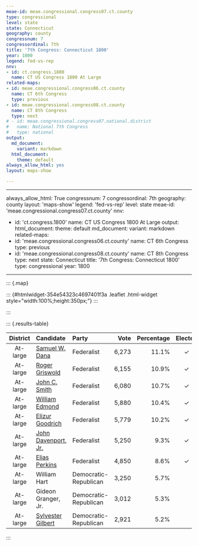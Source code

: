 ```yaml
---
meae-id: meae.congressional.congress07.ct.county
type: congressional
level: state
state: Connecticut
geography: county
congressnum: 7
congressordinal: 7th
title: '7th Congress: Connecticut 1800'
year: 1800
legend: fed-vs-rep
nnv:
- id: ct.congress.1800
  name: CT US Congress 1800 At Large
related-maps:
- id: meae.congressional.congress06.ct.county
  name: CT 6th Congress
  type: previous
- id: meae.congressional.congress08.ct.county
  name: CT 8th Congress
  type: next
# - id: meae.congressional.congress07.national.district
#   name: National 7th Congress
#   type: national
output:
  md_document:
    variant: markdown
  html_document:
    theme: default
always_allow_html: yes
layout: maps-show

---
```


---
always_allow_html: True
congressnum: 7
congressordinal: 7th
geography: county
layout: 'maps-show'
legend: 'fed-vs-rep'
level: state
meae-id: 'meae.congressional.congress07.ct.county'
nnv:
- id: 'ct.congress.1800'
  name: CT US Congress 1800 At Large
output:
  html_document:
    theme: default
  md_document:
    variant: markdown
related-maps:
- id: 'meae.congressional.congress06.ct.county'
  name: CT 6th Congress
  type: previous
- id: 'meae.congressional.congress08.ct.county'
  name: CT 8th Congress
  type: next
state: Connecticut
title: '7th Congress: Connecticut 1800'
type: congressional
year: 1800
---

::: {.map}
<!--html_preserve-->
::: {#htmlwidget-354e54323c4697401f3a .leaflet .html-widget style="width:100%;height:350px;"}
:::

<script type="application/json" data-for="htmlwidget-354e54323c4697401f3a">{"x":{"options":{"minZoom":7,"maxZoom":12,"crs":{"crsClass":"L.Proj.CRS","code":"ESRI:26956","proj4def":"+proj=lcc +lat_1=41.86666666666667 +lat_2=41.2 +lat_0=40.83333333333334 +lon_0=-72.75 +x_0=304800.6096 +y_0=152400.3048 +ellps=GRS80 +datum=NAD83 +units=m +no_defs","projectedBounds":null,"options":{"resolutions":[25251.1682940423,16834.1121960282,11222.7414640188,7481.82764267921,4987.88509511948,3325.25673007965,2216.8378200531,1477.8918800354,985.261253356934,656.840835571289,437.893890380859]}},"zoomControl":false,"dragging":true},"calls":[{"method":"setMaxBounds","args":[40.7388585992394,-74.127777187969,42.2996468114183,-71.3876505868523]},{"method":"addPolygons","args":[[[[{"lng":[-73.5055011123178,-73.504495111932,-73.5072471129142,-73.5055011123178],"lat":[41.0364336136064,41.0353856134328,41.0369786136566,41.0364336136064]}],[{"lng":[-73.474930103551,-73.4773361031742,-73.475366103691,-73.474930103551],"lat":[41.0562236185095,41.0360076144459,41.0562056184918,41.0562236185095]}],[{"lng":[-73.3794630748505,-73.3848630764577,-73.3818540757396,-73.3794630748505],"lat":[41.0952066293133,41.0927056286442,41.0972076296293,41.0952066293133]}],[{"lng":[-73.474930103551,-73.4737661037336,-73.4862651064079,-73.5066791140501,-73.501267111672,-73.5029671120908,-73.5221671180381,-73.5288691187366,-73.5298621207295,-73.5374271223633,-73.5461381257903,-73.5470681249705,-73.5811621347717,-73.5655621306136,-73.5751691343348,-73.5939701395532,-73.589175139712,-73.6019761423042,-73.6273231506693,-73.6257701492621,-73.639582154247,-73.6570611586342,-73.6546731591752,-73.727777187969,-73.4827101150677,-73.5022691228053,-73.550963141993,-73.5447301441057,-73.5362701462287,-73.5300681487738,-73.5180661531227,-73.5127731513639,-73.5103761505996,-73.5085211499775,-73.5066241493305,-73.4847691411374,-73.4980191449023,-73.4414671178686,-73.3869541015201,-73.3752650962252,-73.325103078757,-73.3247880786519,-73.3191280767636,-73.3134520748651,-73.3123380745157,-73.3104750739731,-73.2978110686653,-73.273693061017,-73.2636790567701,-73.207459037674,-73.1832810281619,-73.06778398542,-73.1099479950546,-73.1224539964752,-73.1117309923275,-73.1029439883594,-73.1302389969579,-73.1716560111071,-73.1345549988735,-73.1889570182387,-73.1852530155992,-73.2168580247516,-73.2048700222587,-73.2623590381574,-73.2867810466693,-73.3306620598768,-73.3404530637578,-73.3529630666154,-73.3711700729106,-73.3685640729058,-73.3831630766605,-73.3679640711408,-73.3819780761389,-73.3959640794612,-73.4153610867001,-73.407464082605,-73.4218650878018,-73.4408650929969,-73.4339630902586,-73.4476660956793,-73.4468650945289,-73.474930103551],"lat":[41.0562236185095,41.0660056204752,41.0420006153346,41.0600266182174,41.0491056162432,41.0468056157341,41.0421056141775,41.0164066088908,41.0455966146129,41.0313706115605,41.0419646133624,41.0224056094762,41.000897604114,41.0164306076904,41.0271026094784,41.0120106058842,41.0418076119155,41.014806606172,41.0176626058999,41.0019096028451,41.0109026041629,40.9888585992394,41.0117056038234,41.1007046189264,41.2127696490427,41.2369136531359,41.2954316629964,41.3663846770845,41.4496026936153,41.5272037089441,41.6668387364815,41.6662247365387,41.6664887366699,41.666174736671,41.6656777366378,41.6474147338211,41.6381817315876,41.4913027048889,41.514791711269,41.4892037066667,41.469298704436,41.4692567044381,41.4684297044629,41.4675167044714,41.4677367045509,41.4688237048243,41.4483197012378,41.4516547026805,41.4345416996662,41.4204046987434,41.3917376939265,41.3009046798836,41.2294246644834,41.1828996549308,41.1711356529631,41.1514176493655,41.146809647576,41.159305648695,41.1559056492271,41.1860056533867,41.1607116485308,41.141306643686,41.1658816489116,41.1175056375212,41.1279136387762,41.1100056338204,41.1224006359414,41.1014056313995,41.1083086321643,41.1230096351434,41.1059056312993,41.0955036297473,41.1034966308637,41.0823056262329,41.0989956288858,41.0721056238473,41.0814056252088,41.0646056212769,41.0558056197687,41.0729916227067,41.0574056196617,41.0562236185095]}]],[[{"lng":[-72.8135419449774,-72.7558399260688,-72.6995379076672,-72.5902338711614,-72.5091928451532,-72.4927368347726,-72.5134058414219,-72.5183328379621,-72.4968738311273,-72.5075758317447,-72.4760358216162,-72.4601078115405,-72.4480908044817,-72.4384848003254,-72.4414828012878,-72.5054318218093,-72.7139648888007,-72.7146418876961,-72.7529438995149,-72.7522188985031,-72.8012319141578,-72.8191469189252,-72.8276399226493,-72.8485349292506,-72.8441649265341,-72.884045940628,-72.9462799605043,-72.9386109630419,-72.983236977322,-72.9988789867567,-73.0166759974411,-72.9491049758583,-72.9363439736376,-72.915266970079,-72.8871429653501,-73.0295380115252,-73.0087470089931,-72.8637339614775,-72.8135419449774],"lat":[42.0365038311857,42.0362038330044,42.0368038349459,42.0247048361421,42.0341508405702,41.947490824355,41.9454098232907,41.8569268059998,41.8602078073215,41.8096827971793,41.8130067988303,41.7273107826845,41.6719267722835,41.6538877690726,41.6535787689174,41.6469927656038,41.6276667551767,41.6044007506205,41.5925167470738,41.578907744443,41.5731207417384,41.5543017374905,41.5710257404795,41.5673307390851,41.5447247348157,41.5638577372616,41.5567667338657,41.6443117511683,41.6396137488045,41.7144287628382,41.7981917785053,41.8063927823,41.8398087891884,41.8968358009093,41.9731728165727,41.9666218106473,42.0388638252541,42.0377188297835,42.0365038311857]}]],[[{"lng":[-73.0087470089931,-73.0295380115252,-72.8871429653501,-72.915266970079,-72.9363439736376,-72.9491049758583,-73.0166759974411,-72.9988789867567,-72.983236977322,-73.0586449999972,-73.0580499987577,-73.0923540088858,-73.1451570253426,-73.0942840062394,-73.1042100080546,-73.1579550255616,-73.1644170253175,-73.207459037674,-73.2636790567701,-73.273693061017,-73.2978110686653,-73.3104750739731,-73.3123380745157,-73.3134520748651,-73.3191280767636,-73.3247880786519,-73.325103078757,-73.3752650962252,-73.3869541015201,-73.4414671178686,-73.4980191449023,-73.4847691411374,-73.5066241493305,-73.5085211499775,-73.5103761505996,-73.5127731513639,-73.5180661531227,-73.5100401565828,-73.4873151660359,-73.3409591181561,-73.1272510479374,-73.0532550236104,-73.0087470089931],"lat":[42.0388638252541,41.9666218106473,41.9731728165727,41.8968358009093,41.8398087891884,41.8063927823,41.7981917785053,41.7144287628382,41.6396137488045,41.6066897399416,41.5886147364414,41.5705187317978,41.5577567275867,41.5138187206799,41.4892567155626,41.4895387138648,41.4488777057134,41.4204046987434,41.4345416996662,41.4516547026805,41.4483197012378,41.4688237048243,41.4677367045509,41.4675167044714,41.4684297044629,41.4692567044381,41.469298704436,41.4892037066667,41.514791711269,41.4913027048889,41.6381817315876,41.6474147338211,41.6656777366378,41.666174736671,41.6664887366699,41.6662247365387,41.6668387364815,41.7689477565335,42.0496468114183,42.048307816065,42.0420628219638,42.0398708239836,42.0388638252541]}]],[[{"lng":[-72.524535806766,-72.5361258098777,-72.5458518133515,-72.524535806766],"lat":[41.2667076905208,41.2547536878029,41.2602986885872,41.2667076905208]}],[{"lng":[-72.466692805598,-72.4307967905523,-72.3233957560286,-72.3125427493824,-72.3055317447604,-72.4337117858977,-72.4235177807895,-72.3760057644299,-72.3787717637696,-72.3492617520766,-72.3689097574991,-72.3432287477894,-72.3886297621698,-72.3987297664278,-72.4499857831698,-72.5094308012552,-72.520646805721,-72.5456898134508,-72.5462418136211,-72.545073813829,-72.5858278289792,-72.5860368299778,-72.6142378394748,-72.6122378419872,-72.6542488586022,-72.7461418876987,-72.7339428872367,-72.7522188985031,-72.7529438995149,-72.7146418876961,-72.7139648888007,-72.5054318218093,-72.466692805598],"lat":[41.5838407545134,41.5245147440557,41.5342597493455,41.4784227387562,41.4362927307183,41.4240037242813,41.3918997183049,41.3762647167291,41.348007711092,41.3104207046272,41.2925957005053,41.2682066965078,41.2607076936106,41.2782846967546,41.2790766953017,41.2560096888914,41.2707066914303,41.2630436891327,41.2628746890818,41.2734806912057,41.3073026965681,41.3240076998439,41.3296067000501,41.3862067112221,41.4383217200995,41.4233097142264,41.4854487267766,41.578907744443,41.5925167470738,41.6044007506205,41.6276667551767,41.6469927656038,41.5838407545134]}]],[[{"lng":[-72.9386109630419,-72.9462799605043,-72.884045940628,-72.8441649265341,-72.8485349292506,-72.8276399226493,-72.8191469189252,-72.8012319141578,-72.7522188985031,-72.7339428872367,-72.7461418876987,-72.6542488586022,-72.6122378419872,-72.6142378394748,-72.5860368299778,-72.5858278289792,-72.545073813829,-72.5462418136211,-72.5456898134508,-72.5458518133515,-72.5361258098777,-72.5793468248731,-72.6655378528853,-72.7063408646559,-72.7050388651087,-72.7344418744125,-72.7570428825991,-72.8948299258551,-72.9058959326605,-72.939165942482,-72.9208489358407,-73.0149529627762,-73.0378509700614,-73.048250973926,-73.0470939736203,-73.0553599769095,-73.0492519742622,-73.1117309923275,-73.1224539964752,-73.1099479950546,-73.06778398542,-73.1832810281619,-73.207459037674,-73.1644170253175,-73.1579550255616,-73.1042100080546,-73.0942840062394,-73.1451570253426,-73.0923540088858,-73.0580499987577,-73.0586449999972,-72.983236977322,-72.9386109630419],"lat":[41.6443117511683,41.5567667338657,41.5638577372616,41.5447247348157,41.5673307390851,41.5710257404795,41.5543017374905,41.5731207417384,41.578907744443,41.4854487267766,41.4233097142264,41.4383217200995,41.3862067112221,41.3296067000501,41.3240076998439,41.3073026965681,41.2734806912057,41.2628746890818,41.2630436891327,41.2602986885872,41.2547536878029,41.2714106897157,41.2706136868286,41.2436056802197,41.2593056833497,41.2546056814897,41.2695056836997,41.2418136738499,41.2986946846704,41.2810426801349,41.2689006783385,41.2043056626127,41.2016056613435,41.2102046626993,41.2114486629813,41.2221196648124,41.210403662706,41.1711356529631,41.1828996549308,41.2294246644834,41.3009046798836,41.3917376939265,41.4204046987434,41.4488777057134,41.4895387138648,41.4892567155626,41.5138187206799,41.5577567275867,41.5705187317978,41.5886147364414,41.6066897399416,41.6396137488045,41.6443117511683]}]],[[{"lng":[-72.3368537471701,-72.3248447425179,-72.3427137492936,-72.3368537471701],"lat":[41.2947467019316,41.2813106996625,41.2986297025123,41.2947467019316]}],[{"lng":[-71.9618916263584,-71.9631406266924,-71.9631416268612,-71.9618916263584],"lat":[41.3222607189704,41.3208947186629,41.3240137192771,41.3222607189704]}],[{"lng":[-72.0620876771533,-71.9753666479937,-71.8842786183437,-71.8636676047167,-71.793255581165,-71.7975845777729,-71.8421995920279,-71.8286135839101,-71.8599175929643,-71.8811986012932,-71.905508608222,-71.9134876119753,-71.9210866133392,-71.9517876241227,-71.9697326288459,-71.9725406308749,-71.9584176263789,-71.9691266304803,-71.9889186348591,-72.0049196408892,-72.0050216395684,-72.0215196464271,-72.0296206479266,-72.0544196562092,-72.0361196505957,-72.03790265249,-72.0442196532338,-72.0604206595317,-72.0552206565795,-72.0876896674702,-72.1118216740309,-72.1441216847632,-72.1482196873324,-72.1653226917713,-72.1910227011808,-72.2058467039228,-72.2179987091408,-72.2618247220255,-72.3272407431406,-72.312516738961,-72.3492617520766,-72.3787717637696,-72.3760057644299,-72.4235177807895,-72.4337117858977,-72.3055317447604,-72.3125427493824,-72.3233957560286,-72.4307967905523,-72.466692805598,-72.5054318218093,-72.4414828012878,-72.4384848003254,-72.4107477883347,-72.3848287791509,-72.3280977615371,-72.3244997610968,-72.3126817567355,-72.219196722259,-72.157608708705,-72.0620876771533],"lat":[41.6522747805781,41.6381487805118,41.6412067839239,41.5151187598809,41.5055627601654,41.4165677425585,41.410480739998,41.3422087269809,41.3204477217383,41.3460477261289,41.3273087216945,41.3485727256365,41.3278727213279,41.3419187231511,41.3209237184661,41.3414777224265,41.3436077232798,41.3547747251481,41.3163077169672,41.331210719409,41.306209714483,41.3334077193301,41.3123067149261,41.315799714849,41.3224077167147,41.3465807214172,41.322307716445,41.3409067196057,41.3178077152198,41.3232407152864,41.2991077097889,41.3027067094975,41.3253057138188,41.304406709175,41.3232067120771,41.2849087040778,41.3078797082225,41.2822057018045,41.2784306990206,41.2897137017016,41.3104207046272,41.348007711092,41.3762647167291,41.3918997183049,41.4240037242813,41.4362927307183,41.4784227387562,41.5342597493455,41.5245147440557,41.5838407545134,41.6469927656038,41.6535787689174,41.6538877690726,41.6018007597902,41.5890077581111,41.605474763115,41.6186317657967,41.6097047644261,41.539084753556,41.6576717786522,41.6522747805781]}]],[[{"lng":[-72.1021677113525,-72.0992027064368,-72.1955107380431,-72.2170067450304,-72.2176957383119,-72.3101247686317,-72.3102067686148,-72.3128407673944,-72.2807517560932,-72.2527427437671,-72.2467467415194,-72.3283167690716,-72.3552287759269,-72.3341977656638,-72.3244997610968,-72.3280977615371,-72.3848287791509,-72.4107477883347,-72.4384848003254,-72.4480908044817,-72.4601078115405,-72.4760358216162,-72.5075758317447,-72.4968738311273,-72.5183328379621,-72.5134058414219,-72.4927368347726,-72.5091928451532,-72.3974318084571,-72.1802707371021,-72.1356877224355,-72.1021677113525],"lat":[42.0288118524693,41.9589828390521,41.9593368360902,41.9582548352022,41.8353198113461,41.8362198086039,41.8354468084514,41.7985868012094,41.7844357994727,41.7282027894152,41.7231017886106,41.7385037890379,41.7039157814546,41.6435947703619,41.6186317657967,41.605474763115,41.5890077581111,41.6018007597902,41.6538877690726,41.6719267722835,41.7273107826845,41.8130067988303,41.8096827971793,41.8602078073215,41.8569268059998,41.9454098232907,41.947490824355,42.0341508405702,42.0330968439431,42.0308948504108,42.0302548516933,42.0288118524693]}]],[[{"lng":[-71.7992436107159,-71.7896785919314,-71.7876505868524,-71.7878725867038,-71.7893565848474,-71.793255581165,-71.8636676047167,-71.8842786183437,-71.9753666479937,-72.0620876771533,-72.157608708705,-72.219196722259,-72.3126817567355,-72.3244997610968,-72.3341977656638,-72.3552287759269,-72.3283167690716,-72.2467467415194,-72.2527427437671,-72.2807517560932,-72.3128407673944,-72.3102067686148,-72.3101247686317,-72.2176957383119,-72.2170067450304,-72.1955107380431,-72.0992027064368,-72.1021677113525,-71.9630226655254,-71.8006516120419,-71.7992436107159],"lat":[42.0080748579099,41.7247428031445,41.6439817874385,41.6399217866381,41.5969187781823,41.5055627601654,41.5151187598809,41.6412067839239,41.6381487805118,41.6522747805781,41.6576717786522,41.539084753556,41.6097047644261,41.6186317657967,41.6435947703619,41.7039157814546,41.7385037890379,41.7231017886106,41.7282027894152,41.7844357994727,41.7985868012094,41.8354468084514,41.8362198086039,41.8353198113461,41.9582548352022,41.9593368360902,41.9589828390521,42.0288118524693,42.0262338563315,42.0235778608676,42.0080748579099]}]]],null,null,{"lineCap":null,"lineJoin":null,"clickable":true,"pointerEvents":null,"className":"","stroke":true,"color":"#bbb","weight":2,"opacity":1,"fill":true,"fillColor":["#C7C7C7","#C7C7C7","#C7C7C7","#C7C7C7","#C7C7C7","#C7C7C7","#C7C7C7","#C7C7C7"],"fillOpacity":1,"dashArray":"5, 5","smoothFactor":1,"noClip":false},["<b>Fairfield County<\/b><br/>","<b>Hartford County<\/b><br/>","<b>Litchfield County<\/b><br/>","<b>Middlesex County<\/b><br/>","<b>New Haven County<\/b><br/>","<b>New London County<\/b><br/>","<b>Tolland County<\/b><br/>","<b>Windham County<\/b><br/>"],null,["Fairfield County","Hartford County","Litchfield County","Middlesex County","New Haven County","New London County","Tolland County","Windham County"],{"clickable":false,"noHide":false,"direction":"auto","opacity":1,"offset":[12,-15],"textsize":"10px","textOnly":false,"style":null,"zoomAnimation":true,"className":""},null]},{"method":"addPolygons","args":[[[[{"lng":[-73.391862017907,-73.3945619882283,-73.3881620188992,-73.387261998219,-73.391862017907],"lat":[41.0637970065517,41.0671960268668,41.0686960181694,41.0662969796003,41.0637970065517]}],[{"lng":[-73.4056619841362,-73.3996619971284,-73.4033619879369,-73.4087620612369,-73.4132620314358,-73.4211629846076,-73.4177630138615,-73.4135620049442,-73.4032619857554,-73.402262002617,-73.4056619841362],"lat":[41.0618969987754,41.0613970007626,41.0532970059071,41.0536969944769,41.0526969862073,41.0482970164812,41.0541969989652,41.0528969800969,41.0538970037727,41.0584970245015,41.0618969987754]}],[{"lng":[-72.347126986676,-72.3426209743103,-72.3462070461693,-72.347126986676],"lat":[41.330097988254,41.3277040032097,41.3245069865143,41.330097988254]}],[{"lng":[-73.3727783314559,-73.3776620103112,-73.3797619672049,-73.3776620063197,-73.3709620070204,-73.3667609985249,-73.3679609831123,-73.3755620204271,-73.377262004964,-73.382161993266,-73.3861620156624,-73.3895620048557,-73.386862017653,-73.3921620041639,-73.3932620298484,-73.3959619744605,-73.4023620178484,-73.4006620022491,-73.4042629894492,-73.4037629908743,-73.4102629986773,-73.412162985943,-73.4072629933864,-73.4085629752079,-73.4123630033144,-73.4146629666837,-73.421363014688,-73.4245630232188,-73.4249630078353,-73.4291630103097,-73.4320629892323,-73.4343629921749,-73.4332630147861,-73.4409630057861,-73.4455650104245,-73.4583640163601,-73.4601640030443,-73.4659639807479,-73.4711640011173,-73.4666639966002,-73.4688640267018,-73.4748640060969,-73.4768640036801,-73.4752639572996,-73.4704640012862,-73.4773640129096,-73.4790639887642,-73.4822649815827,-73.4894649850189,-73.4928930158271,-73.4927650093581,-73.4963650146873,-73.5040659729866,-73.5025649975752,-73.4968650211253,-73.5024650177487,-73.5055649782334,-73.5070649742589,-73.5168859753216,-73.5219660060731,-73.5220659976977,-73.5167659847415,-73.5226660048792,-73.5272660031507,-73.5311659984895,-73.5301659688303,-73.5334659786631,-73.5306659615845,-73.5314660008392,-73.5395669967638,-73.5430669953205,-73.5432670008392,-73.5461669969111,-73.5424669926411,-73.5447669989348,-73.5506669851913,-73.5543669762108,-73.5578670576385,-73.56196802319,-73.5676679975651,-73.570068008828,-73.583967975331,-73.5843679817684,-73.5817679867293,-73.5750679840306,-73.5685679921529,-73.5689680082567,-73.565568014483,-73.5702679759933,-73.5735679951989,-73.5770679832443,-73.5791680090132,-73.5819679952601,-73.5858689832545,-73.5883690037371,-73.593969021903,-73.5925689721705,-73.5893690062218,-73.5930690091184,-73.5939690171538,-73.6015690281452,-73.6013689730216,-73.598868996542,-73.6067689851476,-73.6130699989932,-73.6132699800183,-73.6113300160142,-73.615069992138,-73.6155700107878,-73.6191699787466,-73.6232700238978,-73.6232699997701,-73.6275700120095,-73.6305700285213,-73.6345699863431,-73.6387710207532,-73.6395709523128,-73.642671000498,-73.6456709815865,-73.6560709919073,-73.6581719800565,-73.6590709980457,-73.6577771707115,-73.6571709490323,-73.654471008502,-73.6586720358071,-73.6626719875869,-73.6771730192428,-73.6829900146111,-73.6962519804634,-73.7050740026518,-73.7186749983375,-73.7225750239579,-73.7228749779281,-73.7277750156528,-73.7127739877055,-73.7115739865921,-73.695957978434,-73.6790730160967,-73.6560720109036,-73.6337719533455,-73.6261579603326,-73.5918279905592,-73.5790110136854,-73.5787209778483,-73.5253030328289,-73.5239699385662,-73.5146170333796,-73.4884159902003,-73.482709015001,-73.518383986711,-73.5252970062545,-73.541015993926,-73.5509610056267,-73.549809008985,-73.5489289606134,-73.5494929730585,-73.5496649672111,-73.5459684461949,-73.5447280039029,-73.543721979531,-73.5425899973418,-73.5411690053819,-73.5378269415527,-73.5358579871375,-73.5356690137861,-73.5350690023043,-73.5346689996237,-73.5346690137442,-73.5339690108009,-73.5317770251913,-73.5300669676916,-73.5276969924881,-73.5260009952223,-73.5210409884222,-73.5197609412403,-73.5177769650072,-73.5167849958954,-73.5142890287477,-73.5119209748199,-73.5109610047259,-73.505007989661,-73.5019359745936,-73.4983040242993,-73.4965909798915,-73.4934389947743,-73.4896150051914,-73.4882619607134,-73.4873140054123,-73.4827240211653,-73.4381689971773,-73.4328119926957,-73.3750170115092,-73.3563709959911,-73.3054550112282,-73.2722209729627,-73.2339129856206,-73.2338090124166,-73.2275059770813,-73.2111480057954,-73.2030560003457,-73.1202229827222,-73.0764440144574,-73.0532540072981,-73.0505679931753,-73.0453969999621,-73.0442869893618,-73.0370339982217,-72.9995489800866,-72.9434549705776,-72.9267710284028,-72.9208700049304,-72.8618479930484,-72.8471420145276,-72.8268409868306,-72.8135409572616,-72.7558379870882,-72.7552740325235,-72.7513380251105,-72.7189370038743,-72.712936997141,-72.6991359807069,-72.6784350201385,-72.6398340045046,-72.616947030102,-72.607933005273,-72.6069329925329,-72.5902330342893,-72.580961993777,-72.5761319762859,-72.5732310190928,-72.5532310150752,-72.5281309670591,-72.4995299675269,-72.4566799747347,-72.4563759701984,-72.442263971467,-72.3745259733221,-72.3389260533872,-72.337816003549,-72.2705989955904,-72.2397909924248,-72.2326839824699,-72.2270509869466,-72.1989890090019,-72.1882090161057,-72.1440079984085,-72.1356870065131,-72.1063890026905,-72.1020660284125,-72.0734260172656,-72.0528870271214,-72.0424789677802,-72.0395439939956,-72.0237450198426,-71.9931019495736,-71.9579490119121,-71.9520770027389,-71.9395490273017,-71.9007639747558,-71.8894679604628,-71.8838039901639,-71.8830679921835,-71.8711799744705,-71.8403150050557,-71.8006499725203,-71.7992419813454,-71.7983029821606,-71.7978829950302,-71.7958640040269,-71.7946799777588,-71.7927669760931,-71.7910619787789,-71.7905509975263,-71.7897679714089,-71.7889970215153,-71.7881759534159,-71.786993950278,-71.78787193039,-71.7881429599381,-71.7912550009613,-71.7934140264097,-71.7961130129525,-71.7976830019315,-71.8070609809681,-71.8121939741996,-71.8201209995063,-71.8248279846346,-71.8338779918255,-71.8392849563637,-71.8421990007722,-71.8433510439782,-71.8412219699336,-71.8422529786751,-71.838263974989,-71.8352659643761,-71.8330189641127,-71.8336184644816,-71.8310429610235,-71.8324990120637,-71.8317129850394,-71.8375150098538,-71.8380130034355,-71.835712970216,-71.831113031632,-71.8296224136589,-71.8322779905048,-71.840011984633,-71.8450760012607,-71.8529609898137,-71.8534439886534,-71.8611449766848,-71.8619060203873,-71.8698559494719,-71.8675219755366,-71.8632159990117,-71.8652809905864,-71.8691630030702,-71.8708949912949,-71.8750479738627,-71.8783139909147,-71.8805559863895,-71.8814140011426,-71.8874229349295,-71.89270198898,-71.8954640206089,-71.9017669859427,-71.9052609762721,-71.9079160124642,-71.9071079909187,-71.9100529822673,-71.9078150173974,-71.9125090277554,-71.9136839586768,-71.9217560132298,-71.9154540167366,-71.9173309728312,-71.9166749953551,-71.9217560045116,-71.9247009702106,-71.9276619779243,-71.9362839896119,-71.9483689946413,-71.9505159965715,-71.953862017608,-71.9498639559783,-71.9553430325288,-71.9569299764509,-71.9615989767027,-71.9632160100325,-71.9622860109016,-71.96509297135,-71.9697930099855,-71.9720969825969,-71.973195984611,-71.9688469945584,-71.9651850315055,-71.9604169983932,-71.9671170278864,-71.974816974339,-71.9736170016469,-71.9800169947393,-71.9790169766523,-71.9849169614727,-71.9845169942266,-71.9893169514141,-71.9917179999547,-72.0023180092469,-72.0044180002815,-72.0042180078767,-72.0114180072807,-72.0131179953698,-72.0182179982753,-72.0140921052434,-72.016818000954,-72.0214179907566,-72.0231179849774,-72.0207180379227,-72.0279179887374,-72.0296180063049,-72.034589022372,-72.0416189839611,-72.0372190306686,-72.0341190175001,-72.0359190108042,-72.0415189768942,-72.0454189828741,-72.050619003789,-72.0558190004208,-72.0612189525825,-72.0632190084195,-72.0665190441742,-72.0678189819389,-72.0745189934598,-72.0798200169286,-72.0817199921837,-72.0825200151003,-72.0818200357684,-72.0846199996372,-72.0833199540126,-72.0849200403641,-72.0885200535559,-72.0874199805344,-72.092921012203,-72.0935210047988,-72.0894559705468,-72.0892120152276,-72.0937899915136,-72.0911500141296,-72.0909819375296,-72.0874908236024,-72.0954209702589,-72.097420999825,-72.0958210109328,-72.0999209678979,-72.1001209801681,-72.0976209710248,-72.0977209723064,-72.0968210471483,-72.0988209850445,-72.098420988802,-72.102220988518,-72.1002210107146,-72.0959210154155,-72.0985209792574,-72.09872101531,-72.0968210322554,-72.0969178219241,-72.0940200041946,-72.0893200167551,-72.0909199793598,-72.0922199941663,-72.0973200047762,-72.0973199904082,-72.0929199868211,-72.1003199988663,-72.0917200176925,-72.0888199907617,-72.0908200370533,-72.0944200048862,-72.0946199676698,-72.0998199880018,-72.1026199682907,-72.1068200006964,-72.113019992229,-72.119119983585,-72.1280209921512,-72.1342210014457,-72.144120995211,-72.1489209943768,-72.1497210253256,-72.1473209870274,-72.1506209937801,-72.1502210117692,-72.1562210167711,-72.1631210071209,-72.1634210026739,-72.1689219335507,-72.1732219894167,-72.1722219895349,-72.1739219848921,-72.1771220215298,-72.1776219862716,-72.1841220004526,-72.1910219834007,-72.196921977669,-72.1962219917491,-72.2014220158618,-72.204521993026,-72.2020520190871,-72.2036390116244,-72.2106579809139,-72.2126259804687,-72.2190819946152,-72.2226059916989,-72.2273669806013,-72.2355760171418,-72.2483229730712,-72.2518879956714,-72.2505610220146,-72.254574046064,-72.2563239830312,-72.2622499902545,-72.2671940035591,-72.2716029776964,-72.2797669964961,-72.2844069822265,-72.3087759853771,-72.3128259845144,-72.3272539958011,-72.3314509918205,-72.3374329912181,-72.3419340066463,-72.3402249865517,-72.345061966935,-72.3467410774943,-72.3440549824487,-72.3440089907424,-72.342224001728,-72.3406219926726,-72.3459501150141,-72.3497469698581,-72.3612380076269,-72.3647929998788,-72.3659529785371,-72.3690649595136,-72.3748939953004,-72.3762030646306,-72.3795189974931,-72.3831290167307,-72.3845849819403,-72.3909020373023,-72.3852100056827,-72.3861409983797,-72.3825090118773,-72.3788620179881,-72.3784649829727,-72.3652279957893,-72.360528015176,-72.3570113473948,-72.3515269780758,-72.3504789750195,-72.3535929729702,-72.356751307973,-72.3577129917106,-72.3624890260411,-72.3653119909203,-72.3684700016096,-72.3671579815149,-72.3553280329062,-72.3520269913389,-72.3497010213815,-72.3509669873135,-72.356401011382,-72.361740991941,-72.364304992904,-72.3689739943221,-72.3726820240788,-72.3705759845205,-72.3642439827317,-72.3624580018674,-72.3575749999033,-72.3508300113655,-72.346496998958,-72.3426060226636,-72.3430020006314,-72.3470609723463,-72.3579720194377,-72.3672039896916,-72.3801140004312,-72.388628984145,-72.3896350118083,-72.3983480035266,-72.404360961619,-72.4068330211087,-72.4133789754143,-72.4175899936644,-72.423968006253,-72.4266400234842,-72.4343000120804,-72.4463079854948,-72.4527789891763,-72.4570059923881,-72.465825002724,-72.4672439736891,-72.4762789923244,-72.4856930024213,-72.4986340132727,-72.5023339934376,-72.5094339823508,-72.5149339982584,-72.5181339960958,-72.5196339841514,-72.5207357913066,-72.5260340207275,-72.5356349636931,-72.5445350235961,-72.5436349636108,-72.5387349921911,-72.5367349829205,-72.5364349847188,-72.544535048733,-72.5564349814427,-72.5671360244862,-72.5722360034049,-72.5793359687639,-72.5833359969371,-72.589236000981,-72.6001369749413,-72.6050369564051,-72.6074370162738,-72.6151370039008,-72.6241369929848,-72.6289124660763,-72.635538001376,-72.6415379866361,-72.6501380035635,-72.6559379963493,-72.6585379990902,-72.6643379992184,-72.6683390086765,-72.6723389963484,-72.6770730167498,-72.6788500141248,-72.6766390112665,-72.6769389811426,-72.6840390130151,-72.6855390006231,-72.6884389961006,-72.6924529884778,-72.7009630158259,-72.7063400150869,-72.70852699454,-72.7134629608914,-72.704687002961,-72.7028890035423,-72.7064400252007,-72.7156399654342,-72.7149399849912,-72.7170400089407,-72.7247400319614,-72.7301399650042,-72.7324399850154,-72.7375410146514,-72.7364409861096,-72.7394409979122,-72.7476410228738,-72.7506410307237,-72.752741010392,-72.7547410430284,-72.7604409955543,-72.7713420457109,-72.7729420364854,-72.7802420252886,-72.7861419989476,-72.7914419798692,-72.7952419850459,-72.7999420209428,-72.8060430386623,-72.8073429968266,-72.8103430221991,-72.8184430169747,-72.818042973075,-72.8227430132094,-72.8205430696134,-72.8169617802411,-72.8146430157652,-72.8109430057217,-72.8091429799262,-72.8250429868705,-72.8290429977208,-72.831443029854,-72.8350430063509,-72.8447439991512,-72.8499439761266,-72.8511440465065,-72.8570440182684,-72.8613440148367,-72.8705440124364,-72.8801449787601,-72.8875449918352,-72.8954450506166,-72.9052449795562,-72.9030449725062,-72.894745015634,-72.8938450017261,-72.8994450534035,-72.906144972804,-72.903345006187,-72.9034450164762,-72.9064450117666,-72.9053450286736,-72.9070460032764,-72.9046450104203,-72.9036450240011,-72.8944449929865,-72.9045459785417,-72.9065460048653,-72.9153539204594,-72.9238459946632,-72.9269460018731,-72.9300459961453,-72.9338460048395,-72.9391460079056,-72.9361460197342,-72.9308460173667,-72.9299459939212,-72.9320459868377,-72.9356460072679,-72.9426459807182,-72.9620470241756,-72.9625470115097,-72.9671469594285,-72.9713470001377,-72.9752469943304,-72.9862470349568,-72.9880470269668,-72.9912480121044,-72.9966479823184,-73.0022479852747,-73.0064480315616,-73.00754799892,-73.0149480206353,-73.0201490024768,-73.0225489734651,-73.029548998571,-73.034649005987,-73.038849006249,-73.0459499756569,-73.0506499932577,-73.0560499567045,-73.0619499905175,-73.066450975693,-73.0737510179498,-73.0822509877201,-73.0892520156582,-73.0906520055063,-73.1003520042794,-73.1054725026744,-73.107351991741,-73.1123520083609,-73.1158529740702,-73.1203530022977,-73.1196530008159,-73.1117540844032,-73.1106703961197,-73.1158529963191,-73.1228529742858,-73.1243529861712,-73.1241529946875,-73.1262529959641,-73.1207530147049,-73.1162530366996,-73.1089520345291,-73.110351988314,-73.1099520090784,-73.1013519882751,-73.1029520347224,-73.1083520058583,-73.111051989209,-73.1178530160872,-73.1206530031454,-73.1302530194094,-73.1369530151011,-73.1448539840238,-73.154354007992,-73.1642549858449,-73.1716549668591,-73.1696549924386,-73.1662550025297,-73.1551539958681,-73.146854007896,-73.1408540329809,-73.1368530161599,-73.141454008422,-73.1431539825097,-73.1475539795975,-73.1540539929027,-73.1587540020157,-73.1640549819109,-73.1650549950958,-73.1728549803358,-73.180855970402,-73.1840499674424,-73.179551023306,-73.184455996458,-73.185256014343,-73.1972560129425,-73.2026559903884,-73.2110569909762,-73.2159570328302,-73.2167570244965,-73.2198569920219,-73.2237569892802,-73.2232569906115,-73.2276569903337,-73.2348570039419,-73.2405580108715,-73.2423579936383,-73.2524580108823,-73.262358007719,-73.2761590313448,-73.2784590473222,-73.2853590027427,-73.2902589806887,-73.2932589754095,-73.2989389908898,-73.2990589963206,-73.3094600098871,-73.3118599928286,-73.3199600220734,-73.3306600035184,-73.3426610108138,-73.3470609870732,-73.3519609993513,-73.3532610162873,-73.3568610079919,-73.3544609945724,-73.36456102382,-73.369762012533,-73.3727783314559],"lat":[41.1146960296013,41.1102960122528,41.1062959798888,41.1027959908088,41.0991959949841,41.0994959998617,41.0954960015749,41.0965960046295,41.0989959898131,41.1009960207488,41.0982959793437,41.0935960015426,41.0924960004266,41.0876960097562,41.0835959985485,41.0822960087362,41.0867960186511,41.0904959919118,41.0928960146592,41.0961960108379,41.0959960028231,41.0876960111652,41.0754959871119,41.0718959834173,41.0711959826715,41.0762959811733,41.0754960195273,41.0719960074516,41.0674959991147,41.0632960018347,41.0694960087301,41.0606959647995,41.0570960007048,41.0561960416975,41.0583210055563,41.0552959677957,41.058396005104,41.0614959843978,41.0548959942374,41.0545960224486,41.0501959977933,41.0504960091568,41.0487960064232,41.0443970084582,41.0463970149323,41.0359969986247,41.0363969958833,41.0442970050671,41.043596979096,41.0468640331778,41.0534960067518,41.0562959744983,41.0562960232774,41.0500959967285,41.0471960194744,41.0424969979164,41.0416970271707,41.0377970096504,41.038764016389,41.0365969968629,41.0325050033666,41.0294969638838,41.01929701555,41.0185970094435,41.0218969904577,41.0287969955658,41.0332970099655,41.0367970069328,41.0400969817229,41.0344970039901,41.0369970054412,41.0397969956715,41.0419969896812,41.0291969894538,41.0251970238583,41.0254969908957,41.0223970251198,41.016896994127,41.0167970057884,41.010896974817,41.0015970371169,41.0008969976679,41.0049970326327,41.0073969868395,41.003696999031,41.0110970120501,41.014297019563,41.0163970397382,41.019196998554,41.0224969456967,41.0207970197829,41.0161969905369,41.0144970010793,41.0154969844068,41.0129969996302,41.0119969907667,41.0158969803989,41.0189969994586,41.0215970218677,41.0257970065967,41.027796985437,41.020697017642,41.0180970289737,41.014197017373,41.0087969852535,41.0126970169413,41.0172009821682,41.0176969932223,41.0124970473192,41.0142970134351,41.0102970143023,41.0066970103887,41.0001969929222,41.0033969918611,41.00059699218,41.0024970203787,41.0062969918408,41.0072969917919,41.0005969927081,40.989896993801,40.9932969941443,40.999396993299,41.0030830900489,41.0042969714371,41.0112969751202,41.016696972346,41.0204969780931,41.0385969725948,41.0453579947261,41.0616929906806,41.0724959778428,41.0899960067549,41.0935960207608,41.0939960008543,41.1006960282563,41.1076959961483,41.1081959927771,41.1153039737853,41.1233960253171,41.133995999227,41.1441949596004,41.1476030176838,41.1630019601698,41.1688000170228,41.1689300086491,41.193414989855,41.1940069876506,41.1984339956938,41.210003996596,41.2127599918833,41.2567189988622,41.2648310005255,41.2835059930956,41.2954220155651,41.3019019683159,41.3075980330305,41.3150939975725,41.3196780473081,41.354849010501,41.3663749623954,41.3742810148985,41.3901909839991,41.4059940063535,41.4324140142303,41.4556889957817,41.4579939911791,41.4661940355914,41.471293991268,41.4721939945308,41.4796930284752,41.5080549773219,41.5271940002366,41.5499329992451,41.5719170194049,41.6197729973664,41.6443809921224,41.670844994307,41.6875809901165,41.7136610066918,41.7409409949095,41.7587489942066,41.82377302132,41.858333001142,41.8925079895155,41.9218199847271,41.9533239947368,42.0000919968402,42.0300490103667,42.0496379963732,42.0497599971687,42.0505130052227,42.0505869785297,42.0490870043031,42.0487140069612,42.0473070071845,42.0462499970441,42.04508901969,42.0450880127751,42.0448450027797,42.0444360012729,42.0442149939211,42.0418300103509,42.040537972108,42.0398609876689,42.0396909895351,42.0395810046729,42.0395309699393,42.0393620035408,42.038653000316,42.0382080305172,42.0380719969799,42.0380280004033,42.0376940093364,42.0368939875213,42.0365940074825,42.0364940015097,42.0361949994183,42.0362239657143,42.0361950003461,42.0365949761403,42.0368950114353,42.0367949806722,42.0355949866279,42.0321949732306,42.0310949737105,42.0307949743899,42.0249949864551,42.0246950032113,42.0255719816872,42.0282950087048,42.0301410367672,42.0321949820062,42.0342949978132,42.0340389994714,42.0339990239283,42.0339990499071,42.0337269984717,42.0327530211613,42.032117003025,42.0321220006385,42.0316769946709,42.0313620103682,42.0313049780297,42.0312620002405,42.031027010471,42.030938997442,42.0306029837419,42.0302450129915,42.0290710056931,42.0287960072738,42.0275619838122,42.0273969854323,42.0273690001268,42.0273050199015,42.0270009871809,42.0269279980784,42.0260960088287,42.0259040186047,42.0255680039547,42.0246399753087,42.0243839665394,42.024352003794,42.0242880066007,42.0242090145924,42.0239370029765,42.0235690106625,42.0080650303204,41.9609720031484,41.9310109965017,41.8776890145275,41.8544090056302,41.8070010092714,41.7702730050544,41.750098973527,41.7315559800656,41.7007670127266,41.6860500081616,41.6559920108398,41.6399130214784,41.6247559709574,41.5531260012012,41.5000989910544,41.4542990008477,41.4167090134544,41.416535012127,41.4190500122713,41.4192329979888,41.4153909913271,41.4116860156426,41.4122330117983,41.4104720035292,41.4067909979874,41.3993149954971,41.3957479995804,41.3904824866389,41.3897589847595,41.3868099892997,41.3826750234345,41.3783739790423,41.3765209807914,41.3703990087158,41.3656960060822,41.3587989772994,41.3535989938605,41.351698996772,41.3460396215353,41.3416739874793,41.3345609972632,41.3312450067645,41.3296409982648,41.3266229850569,41.3230989959292,41.3265740072017,41.3293819664865,41.3319439948229,41.3333859828233,41.3356720144995,41.3345489701942,41.3373379992175,41.3379360129271,41.3361989953092,41.3409120204815,41.3459990119526,41.3411330039414,41.3384089771629,41.3341599576964,41.3347850223623,41.3272470251765,41.3304209895943,41.3327249773231,41.3356089968827,41.3391990019953,41.3443370109023,41.3485640068544,41.3431319828301,41.3429410004419,41.3403619955527,41.3322290006589,41.3316570108418,41.3340679795092,41.333815997077,41.3379590204221,41.3364029937269,41.3334990138094,41.3349380133233,41.3381880146335,41.3409880044448,41.3381500050365,41.3401630032443,41.3383010127288,41.3349149973885,41.3247140242105,41.3246309885125,41.3293450104353,41.3394460175777,41.3414140069087,41.3405670071497,41.3461979968349,41.3498979738766,41.3467980092218,41.3439980082038,41.3383980001581,41.3326980099516,41.3309980045444,41.3251980046609,41.3194980301988,41.3210979790029,41.3202980303459,41.3143980063799,41.3071980097584,41.3084979983795,41.3127980060526,41.3154980063612,41.3167091866696,41.3263979958629,41.3270979982864,41.3243980071834,41.319698009536,41.3160979945676,41.3122980101445,41.3130950252801,41.3185980146582,41.3266979874461,41.3283979887634,41.3328980049538,41.3257979722666,41.3223980189939,41.323197993038,41.322198009346,41.3183979934243,41.3151979862641,41.3158980245137,41.3195980188193,41.3192980059521,41.3295980121883,41.3386980065111,41.3468980043428,41.3498979999086,41.3569980049189,41.3673979857961,41.3684980103117,41.3777980312852,41.3849980101785,41.3965980005499,41.4075980006475,41.4145339763709,41.420913013184,41.4309599842839,41.4320669999569,41.4355609907544,41.4384686369169,41.4394980285292,41.4375980380821,41.4344979898496,41.4312979996204,41.4253980104388,41.4235979891684,41.415898024389,41.4131980015871,41.4110980267447,41.4039979998164,41.3976979734524,41.3945980150425,41.3916979868117,41.3894980136418,41.3855980020848,41.3779980000411,41.3708938834374,41.3652979958517,41.3623979795555,41.3597979925338,41.3535980087012,41.3497979947586,41.3475980286433,41.3435979974992,41.3360980048865,41.3278980152459,41.3228980084379,41.3155980282172,41.314098006901,41.3093979761955,41.3069979958025,41.3038980044525,41.3033979965151,41.29899801324,41.3007979988909,41.3009980062789,41.2993980019811,41.3026980032538,41.3080980187991,41.3142980012136,41.3230979888065,41.3216980081684,41.3181980031045,41.3142980115235,41.3115969674858,41.3049969957923,41.3089969941381,41.3102969892416,41.3137969845748,41.3175969755731,41.3190969992527,41.3224970182196,41.3239970055317,41.3231970222615,41.3200970211579,41.3186969991387,41.315696996485,41.3027969707728,41.2926999925882,41.2860920120641,41.2852150015555,41.2910589949409,41.2931650007114,41.2982840089443,41.2981699992185,41.3003140370416,41.299596996785,41.2986199815446,41.2917379933019,41.2897700224773,41.2858970125234,41.2822169973709,41.2842390024535,41.2846429999275,41.2832470343102,41.2809350081834,41.2787610008509,41.277397007267,41.2784259981936,41.2806689988168,41.2867339915277,41.2954849989299,41.2988800343062,41.3050450173828,41.3113390200636,41.3154439929422,41.3214559743774,41.3233250007583,41.3289019824377,41.3334546702272,41.3333269992072,41.340696997178,41.3442219819327,41.348624012961,41.3536060146301,41.3574129983131,41.3634973963551,41.361013997177,41.3551979796557,41.3481129789493,41.3475180058768,41.3419860004518,41.3395370037655,41.3368980027077,41.3392629886832,41.3431690021586,41.3385980021431,41.3333980023163,41.3234167480029,41.3228980068052,41.3168020505363,41.309928020766,41.2998746010991,41.2921740036058,41.292684994421,41.2969040162812,41.2927619969965,41.2860480150776,41.2897980093503,41.2881979804387,41.2838890028381,41.2814699977659,41.2801199910032,41.2816070075063,41.2800359901043,41.2810049855524,41.2759239642347,41.2713459694801,41.272558997678,41.2716739918931,41.2746190237668,41.2739780328097,41.2762739945551,41.2719259953476,41.2683089964426,41.2696370139619,41.2685540061387,41.2641210080724,41.2645400172855,41.2606979995133,41.2639829928177,41.2768920203173,41.2784719766821,41.2767629910999,41.2786700355702,41.2787920188359,41.274070007419,41.2738639918697,41.2777939801251,41.2791139749093,41.2787399611786,41.2774350132961,41.2721019936038,41.2698290172621,41.2695690071468,41.2708810157054,41.2662990062684,41.2639990178738,41.2559989923745,41.2582990007815,41.2574989994104,41.2619989979906,41.2706099437849,41.2691990074801,41.2678989928606,41.26309894398,41.2596990020444,41.2604989735288,41.2580989841882,41.2514989928306,41.2482990261582,41.2579989835305,41.2655980145455,41.2685980207496,41.271397990888,41.2716980135642,41.2696979895034,41.2688980160261,41.2708980415223,41.2696979799701,41.2718980239688,41.2713979888074,41.2703990118226,41.2670980163558,41.2669979911356,41.2651970026775,41.2660969887644,41.2648969994453,41.2702969974441,41.2676969570266,41.2669970092237,41.2641760048397,41.2611629813478,41.2579969934369,41.2553970114641,41.258197016479,41.2512969877734,41.248297025827,41.2473489989841,41.2473829906566,41.2435969697414,41.2485009966939,41.2487960175888,41.2537309557262,41.2558719981164,41.2599969785902,41.2562969728778,41.2611970048259,41.262797006909,41.2579969839229,41.2583969910634,41.2562969442836,41.2573960103932,41.2606960221533,41.2619960054082,41.2590960139415,41.2599959740554,41.2668960027236,41.2689959681967,41.2658960173459,41.2659959926661,41.2631960129287,41.2655959804769,41.264795990162,41.2591960347141,41.260295997543,41.2576960275181,41.2562960221356,41.2528959821861,41.2506960122585,41.2495960093717,41.2528959916158,41.2555959586007,41.2593960027205,41.2602940021314,41.2575960037812,41.2589960243953,41.2631959930797,41.261996020422,41.2633959984538,41.2555960223867,41.2492959916119,41.2567960135923,41.2568960005181,41.2525960201413,41.2537959965583,41.2452970199654,41.244696991468,41.2428970259862,41.2444969816963,41.2436969929123,41.2482970036219,41.2527970032956,41.2561969988601,41.2598970165852,41.2665970204238,41.270196995263,41.2745970115564,41.2772970025104,41.2826970197276,41.2884970005317,41.2919969887387,41.2932969935038,41.2971970232529,41.301097005535,41.3017970111551,41.2978969857075,41.2963883553681,41.285896992948,41.2812970181217,41.2794970030562,41.2819969997381,41.2809969924552,41.2728969988517,41.268596996709,41.2644969877727,41.261096998943,41.2584970068715,41.2572970076526,41.2515970131735,41.247997008459,41.2448969840305,41.2370970007856,41.2331970091806,41.2352969693719,41.2294970073834,41.2241969911233,41.2222969959539,41.2227969994141,41.2147970108639,41.2101969957643,41.2042970057868,41.2040970119711,41.2071969931477,41.2072969774191,41.205896986073,41.2022970162269,41.2098970432124,41.2101970120589,41.2083970337566,41.2043969940017,41.197596994885,41.1966970326365,41.1926969958181,41.1871969735936,41.1849969967477,41.174597009976,41.1721955154286,41.1757969588955,41.1740969969131,41.1754970143334,41.1794969835217,41.1877969844974,41.1919002709908,41.1980753026348,41.1967970055535,41.1876970128668,41.1809970057419,41.1768970112132,41.1731970171106,41.171697014905,41.1720969941776,41.1668970006019,41.1596969926507,41.1569970172282,41.1545970241379,41.1513969860543,41.1521969995125,41.1507969948586,41.1511970302176,41.1495970358283,41.1467969899816,41.1485969898977,41.151797003093,41.1541970257859,41.1579969880898,41.1592970277938,41.1619970065707,41.1628970237579,41.1554970562096,41.1533970007935,41.1508970080787,41.1543969899195,41.1554970101622,41.1588969891005,41.1553970036857,41.1566970143438,41.1606969868552,41.1632970005484,41.1660969646813,41.168496007078,41.1746959876049,41.1723845017455,41.1665350133163,41.1651959915121,41.1606959886159,41.1597959758516,41.1580960091707,41.1533959796804,41.1482959776657,41.1532440625551,41.1534959952029,41.1504959876777,41.1477960007028,41.142496001208,41.1431959888414,41.1349960187743,41.1277960032402,41.1248959981835,41.1174960220379,41.1214960039226,41.1251960138791,41.1279960364727,41.1261960206172,41.1267960294706,41.1246080232546,41.1198959866036,41.1145960086457,41.1162960157451,41.1153959955164,41.1099959885087,41.1133960044994,41.1078960072405,41.1052959886923,41.1020959950343,41.1038960030346,41.1062959797254,41.106196011574,41.1090959843746,41.1146960296013]}]]],null,null,{"lineCap":null,"lineJoin":null,"clickable":true,"pointerEvents":null,"className":"","stroke":true,"color":"#222","weight":3,"opacity":1,"fill":null,"fillColor":"#222","fillOpacity":0.2,"dashArray":null,"smoothFactor":1,"noClip":false},null,null,null,null,null]},{"method":"addCircleMarkers","args":[[41.7660453,41.3108088,41.356795],[-72.6833394,-72.924953,-72.099338],5,null,null,{"lineCap":null,"lineJoin":null,"clickable":true,"pointerEvents":null,"className":"","stroke":true,"color":"#333","weight":1.5,"opacity":1,"fill":true,"fillColor":"#eaf945","fillOpacity":1,"dashArray":null},null,null,null,null,["Hartford","New Haven","New London"],null,null]}],"limits":{"lat":[40.9888585992394,42.0505869785297],"lng":[-73.727777187969,-71.786993950278]}},"evals":[],"jsHooks":[]}</script>
<!--/html_preserve-->
:::

::: {.results-table}
<table>
<thead>
<tr>
<th style="text-align:center;">
District
</th>
<th style="text-align:left;">
Candidate
</th>
<th style="text-align:left;">
Party
</th>
<th style="text-align:right;">
Vote
</th>
<th style="text-align:right;">
Percentage
</th>
<th style="text-align:center;">
Elected
</th>
</tr>
</thead>
<tbody>
<tr>
<td style="text-align:center;">
At-large
</td>
<td style="text-align:left;">
<a href="http://bioguide.congress.gov/scripts/biodisplay.pl?index=D000024">Samuel
W. Dana</a>
</td>
<td class="party-federalist" data-party="federalist">
Federalist
</td>
<td style="text-align:right;">
6,273
</td>
<td style="text-align:right;">
11.1%
</td>
<td style="text-align:center;">
✓
</td>
</tr>
<tr>
<td style="text-align:center;">
At-large
</td>
<td style="text-align:left;">
<a href="http://bioguide.congress.gov/scripts/biodisplay.pl?index=G000488">Roger
Griswold</a>
</td>
<td class="party-federalist" data-party="federalist">
Federalist
</td>
<td style="text-align:right;">
6,155
</td>
<td style="text-align:right;">
10.9%
</td>
<td style="text-align:center;">
✓
</td>
</tr>
<tr>
<td style="text-align:center;">
At-large
</td>
<td style="text-align:left;">
<a href="http://bioguide.congress.gov/scripts/biodisplay.pl?index=S000570">John
C. Smith</a>
</td>
<td class="party-federalist" data-party="federalist">
Federalist
</td>
<td style="text-align:right;">
6,080
</td>
<td style="text-align:right;">
10.7%
</td>
<td style="text-align:center;">
✓
</td>
</tr>
<tr>
<td style="text-align:center;">
At-large
</td>
<td style="text-align:left;">
<a href="http://bioguide.congress.gov/scripts/biodisplay.pl?index=E000052">William
Edmond</a>
</td>
<td class="party-federalist" data-party="federalist">
Federalist
</td>
<td style="text-align:right;">
5,880
</td>
<td style="text-align:right;">
10.4%
</td>
<td style="text-align:center;">
✓
</td>
</tr>
<tr>
<td style="text-align:center;">
At-large
</td>
<td style="text-align:left;">
<a href="http://bioguide.congress.gov/scripts/biodisplay.pl?index=G000294">Elizur
Goodrich</a>
</td>
<td class="party-federalist" data-party="federalist">
Federalist
</td>
<td style="text-align:right;">
5,779
</td>
<td style="text-align:right;">
10.2%
</td>
<td style="text-align:center;">
✓
</td>
</tr>
<tr>
<td style="text-align:center;">
At-large
</td>
<td style="text-align:left;">
<a href="http://bioguide.congress.gov/scripts/biodisplay.pl?index=D000075">John
Davenport, Jr.</a>
</td>
<td class="party-federalist" data-party="federalist">
Federalist
</td>
<td style="text-align:right;">
5,250
</td>
<td style="text-align:right;">
9.3%
</td>
<td style="text-align:center;">
✓
</td>
</tr>
<tr>
<td style="text-align:center;">
At-large
</td>
<td style="text-align:left;">
<a href="http://bioguide.congress.gov/scripts/biodisplay.pl?index=P000231">Elias
Perkins</a>
</td>
<td class="party-federalist" data-party="federalist">
Federalist
</td>
<td style="text-align:right;">
4,850
</td>
<td style="text-align:right;">
8.6%
</td>
<td style="text-align:center;">
✓
</td>
</tr>
<tr>
<td style="text-align:center;">
At-large
</td>
<td style="text-align:left;">
William Hart
</td>
<td class="party-demrep" data-party="demrep">
Democratic-Republican
</td>
<td style="text-align:right;">
3,250
</td>
<td style="text-align:right;">
5.7%
</td>
<td style="text-align:center;">
</td>
</tr>
<tr>
<td style="text-align:center;">
At-large
</td>
<td style="text-align:left;">
Gideon Granger, Jr.
</td>
<td class="party-demrep" data-party="demrep">
Democratic-Republican
</td>
<td style="text-align:right;">
3,012
</td>
<td style="text-align:right;">
5.3%
</td>
<td style="text-align:center;">
</td>
</tr>
<tr>
<td style="text-align:center;">
At-large
</td>
<td style="text-align:left;">
<a href="http://bioguide.congress.gov/scripts/biodisplay.pl?index=G000178">Sylvester
Gilbert</a>
</td>
<td class="party-demrep" data-party="demrep">
Democratic-Republican
</td>
<td style="text-align:right;">
2,921
</td>
<td style="text-align:right;">
5.2%
</td>
<td style="text-align:center;">
</td>
</tr>
</tbody>
</table>
:::
